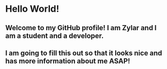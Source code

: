 # Hello World!
## Welcome to my GitHub profile! I am Zylar and I am a student and a developer.
## I am going to fill this out so that it looks nice and has more information about me ASAP!
